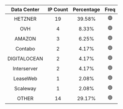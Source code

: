 | Data Center | IP Count | Percentage | Freq |
|:------------:|:--------:|:-----------:|:-----:|
| HETZNER | 19 | 39.58% | 🟢 |
| OVH | 4 | 8.33% | 🟢 |
| AMAZON | 3 | 6.25% | 🟢 |
| Contabo | 2 | 4.17% | 🟢 |
| DIGITALOCEAN | 2 | 4.17% | 🟢 |
| Interserver | 2 | 4.17% | 🟢 |
| LeaseWeb | 1 | 2.08% | 🟢 |
| Scaleway | 1 | 2.08% | 🟢 |
| OTHER | 14 | 29.17% | 🟢 |